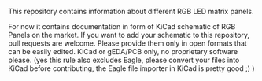 This repository contains information about different RGB LED matrix panels.

For now it contains documentation in form of KiCad schematic of RGB Panels on
the market. If you want to add your schematic to this repository, pull requests
are welcome. Please provide them only in open formats that can be easily
edited. KiCad or gEDA/PCB only, no proprietary software please. (yes this
rule also excludes Eagle, please convert your files into KiCad before
contributing, the Eagle file importer in KiCad is pretty good ;) )
